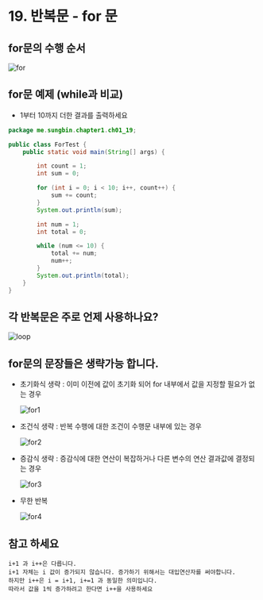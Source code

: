 # 19. 반복문 - for 문

## for문의 수행 순서

![for](https://gitlab.com/easyspubjava/javacoursework/-/raw/master/Chapter1/01-19/img/for.png)


## for문 예제 (while과 비교)

- 1부터 10까지 더한 결과를 출력하세요
``` java
package me.sungbin.chapter1.ch01_19;

public class ForTest {
    public static void main(String[] args) {

        int count = 1;
        int sum = 0;

        for (int i = 0; i < 10; i++, count++) {
            sum += count;
        }
        System.out.println(sum);

        int num = 1;
        int total = 0;

        while (num <= 10) {
            total += num;
            num++;
        }
        System.out.println(total);
    }
}

```

## 각 반복문은 주로 언제 사용하나요?

![loop](https://gitlab.com/easyspubjava/javacoursework/-/raw/master/Chapter1/01-19/img/loop.png)


## for문의 문장들은 생략가능 합니다.

- 초기화식 생략 : 이미 이전에 값이 초기화 되어 for 내부에서 값을 지정할 필요가 없는 경우

  ![for1](https://gitlab.com/easyspubjava/javacoursework/-/raw/master/Chapter1/01-19/img/for1.PNG)

- 조건식 생략 : 반복 수행에 대한 조건이 수행문 내부에 있는 경우

  ![for2](https://gitlab.com/easyspubjava/javacoursework/-/raw/master/Chapter1/01-19/img/for2.PNG)

- 증감식 생략 : 증감식에 대한 연산이 복잡하거나 다른 변수의 연산 결과값에 결정되는 경우

  ![for3](https://gitlab.com/easyspubjava/javacoursework/-/raw/master/Chapter1/01-19/img/for3.PNG)

- 무한 반복

  ![for4](https://gitlab.com/easyspubjava/javacoursework/-/raw/master/Chapter1/01-19/img/for4.PNG)


## 참고 하세요

    i+1 과 i++은 다릅니다.
    i+1 자체는 i 값이 증가되지 않습니다. 증가하기 위해서는 대입연산자를 써야합니다.
    하지만 i++은 i = i+1, i+=1 과 동일한 의미입니다.
    따라서 값을 1씩 증가하려고 한다면 i++을 사용하세요
